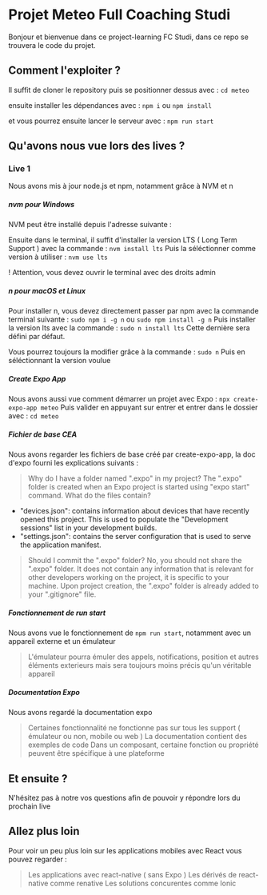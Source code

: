 # Projet Meteo Full Coaching Studi

Bonjour et bienvenue dans ce project-learning FC Studi, dans ce repo se trouvera le code du projet.

## Comment l'exploiter ?
Il suffit de cloner le repository puis se positionner dessus avec :
`cd meteo`

ensuite installer les dépendances avec :
`npm i` ou `npm install`

et vous pourrez ensuite lancer le serveur avec :
`npm run start`

## Qu'avons nous vue lors des lives ?

### Live 1

Nous avons mis à jour node.js et npm, notamment grâce à NVM et n

##### nvm pour Windows

NVM peut être installé depuis l'adresse suivante :

Ensuite dans le terminal, il suffit d'installer la version LTS ( Long Term Support ) avec la commande :
`nvm install lts`
Puis la séléctionner comme version à utiliser :
`nvm use lts`

! Attention, vous devez ouvrir le terminal avec des droits admin

##### n pour macOS et Linux

Pour installer n, vous devez directement passer par npm avec la commande terminal suivante :
`sudo npm i -g n` ou `sudo npm install -g n`
Puis installer la version lts avec la commande :
`sudo n install lts`
Cette dernière sera défini par défaut.

Vous pourrez toujours la modifier grâce à la commande :
`sudo n`
Puis en séléctionnant la version voulue

##### Create Expo App
Nous avons aussi vue comment démarrer un projet avec Expo :
`npx create-expo-app meteo`
Puis valider en appuyant sur entrer et entrer dans le dossier avec :
`cd meteo`

##### Fichier de base CEA

Nous avons regarder les fichiers de base créé par create-expo-app, la doc d'expo fourni les explications suivants :
> Why do I have a folder named ".expo" in my project?
The ".expo" folder is created when an Expo project is started using "expo start" command.
> What do the files contain?
- "devices.json": contains information about devices that have recently opened this project. This is used to populate the "Development sessions" list in your development builds.
- "settings.json": contains the server configuration that is used to serve the application manifest.
> Should I commit the ".expo" folder?
No, you should not share the ".expo" folder. It does not contain any information that is relevant for other developers working on the project, it is specific to your machine.
Upon project creation, the ".expo" folder is already added to your ".gitignore" file.

##### Fonctionnement de run start

Nous avons vue le fonctionnement de `npm run start`, notamment avec un appareil externe et un émulateur

> L'émulateur pourra émuler des appels, notifications, position et autres éléments exterieurs mais sera toujours moins précis qu'un véritable appareil

##### Documentation Expo

Nous avons regardé la documentation expo

> Certaines fonctionnalité ne fonctionne pas sur tous les support ( émulateur ou non, mobile ou web )
> La documentation contient des exemples de code
> Dans un composant, certaine fonction ou propriété peuvent être spécifique à une plateforme


## Et ensuite ?

N'hésitez pas à notre vos questions afin de pouvoir y répondre lors du prochain live

## Allez plus loin
Pour voir un peu plus loin sur les applications mobiles avec React vous pouvez regarder :
> Les applications avec react-native ( sans Expo )
> Les dérivés de react-native comme renative
> Les solutions concurentes comme Ionic